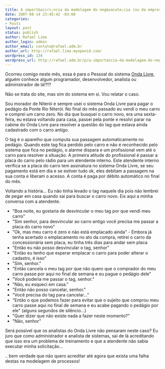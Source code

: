 ```yaml
---
title: A import&acirc;ncia da modelagem do neg&oacute;cio (ou da empresa)
date: 2007-08-14 23:45:42 -03:00
categories:
- Posts
layout: post
status: publish
author: Rafael Lima
author_login: admin
author_email: contato@rafael.adm.br
author_url: http://rafael.lima.myopenid.com/
wordpress_id: 134
wordpress_url: http://rafael.adm.br/p/a-importancia-da-modelagem-do-negocio-ou-da-empresa/
---
```


Ocorreu comigo neste m&ecirc;s, essa &eacute; para o Pessoal do sistema <a href="http://www.pedagioondalivre.com.br/">Onda Livre</a>, algu&eacute;m conhece algum programador, desenvolvedor, analista ou administrador de l&aacute;!?!?

N&atilde;o se trata do site, mas sim do sistema em si. Vou relatar o caso.

Sou morador de Niter&oacute;i e sempre usei o sistema Onda Livre para pagar o ped&aacute;gio da Ponte Rio Niter&oacute;i. No final do m&ecirc;s passado eu vendi o meu carro e comprei um carro zero. No dia que busquei o carro novo, era uma sexta-feira, eu estava voltando para casa, passei pela ponte e resolvi parar na cabine do Onda Livre para resolver a quest&atilde;o do tag que estava ainda cadastrado com o carro antigo.

O tag &eacute; o aparelho que computa sua passagem automaticamente no ped&aacute;gio. Quando este tag fica perdido pelo carro e n&atilde;o &eacute; reconhecido pelo sistema que fica no ped&aacute;gio, o alarme dispara e um profissional vem at&eacute; o carro para resolver a situa&ccedil;&atilde;o. A primeira atitude do profissional &eacute; passar a placa do carro pelo r&aacute;dio para um atendente interno. Este atendente interno verifica se a placa do carro tem assinatura no sistema Onda Livre, se seu pagamento est&aacute; em dia e se estiver tudo ok, eles debitam a passagem na sua conta e liberam o acesso. A conta &eacute; paga por d&eacute;bito autom&aacute;tico no final do m&ecirc;s.

Voltando a hist&oacute;ria... Eu n&atilde;o tinha levado o tag naquele dia pois n&atilde;o lembrei de pegar em casa quando sai para buscar o carro novo. Eis aqui a minha conversa com a atendente.

- "Boa noite, eu gostaria de desvincular o meu tag por que vendi meu carro"
- "Sim senhor, para desvincular ao carro antigo voc&ecirc; precisa me passar a placa do carro novo"
- "Ok, mas meu carro &eacute; zero e n&atilde;o est&aacute; emplacado ainda" - Embora j&aacute; tenha acertado o emplacamento no ato da compra, retirei o carro da concession&aacute;ria sem placa, eu tinha tr&ecirc;s dias para andar sem placa
- "Ent&atilde;o eu n&atilde;o posso desvincular o tag, senhor"
- "Ent&atilde;o eu tenho que esperar emplacar o carro para poder alterar o cadastro, &eacute; isso"
- "Sim, senhor."
- "Ent&atilde;o cancela o meu tag por que n&atilde;o quero que o comprador do meu carro passe por aqui no final de semana e eu pague o ped&aacute;gio dele"
- "Voc&ecirc; poderia me passar o tag, senhor."
- "N&atilde;o, eu esqueci em casa."
- "Ent&atilde;o n&atilde;o posso cancelar, senhor."
- "Voc&ecirc; precisa do tag para cancelar..."
- "Ent&atilde;o o que podemos fazer para evitar que o sujeito que comprou meu carro passe aqui no final de semana e eu acabe pagando o ped&aacute;gio por ele"
(alguns segundos de sil&ecirc;ncio...)
- "Quer dizer que n&atilde;o existe nada a fazer neste momento?"
- "N&atilde;o, senhor"

Ser&aacute; poss&iacute;vel que os analistas do Onda Livre n&atilde;o pensaram neste caso? Eu juro que como administrador e analista de sistemas, sai de l&aacute; acreditando que isso era um problema de treinamento e que a atendente n&atilde;o sabia executar minha solicita&ccedil;&atilde;o...

.. bem verdade que n&atilde;o quero acreditar at&eacute; agora que exista uma falha destas na modelagem de processos!
